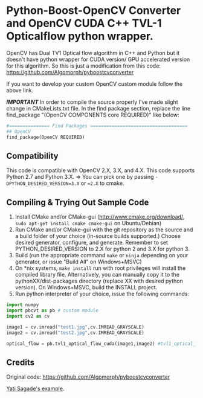 Python-Boost-OpenCV Converter and OpenCV CUDA C++ TVL-1 Opticalflow python wrapper.
==================

OpenCV has Dual TV1 Optical flow algorithm in C++ and Python but it doesn't have python wrapper for CUDA version/ GPU accelerated version for this algorithm. So this is just a modification from this code:
https://github.com/Algomorph/pyboostcvconverter

If you want to develop your custom OpenCV custom module follow the above link.

***IMPORTANT***
In order to compile the source properly I've made slight change in CMakeLists.txt file. In the find package section, replace the line find_package "(OpenCV COMPONENTS core REQUIRED)" like below: 

```python
#=============== Find Packages ====================================
## OpenCV
find_package(OpenCV REQUIRED)


```


Compatibility
-----------------
This code is compatible with OpenCV 2.X, 3.X, and 4.X.
This code supports Python 2.7 and Python 3.X. => You can pick one by passing `-DPYTHON_DESIRED_VERSION=3.X` or `=2.X` to cmake.

Compiling & Trying Out Sample Code
----------------------
1. Install CMake and/or CMake-gui (http://www.cmake.org/download/, ```sudo apt-get install cmake cmake-gui``` on Ubuntu/Debian)
2. Run CMake and/or CMake-gui with the git repository as the source and a build folder of your choice (in-source builds supported.) Choose desired generator, configure, and generate. Remember to set PYTHON_DESIRED_VERSION to 2.X for python 2 and 3.X for python 3.
3. Build (run the appropriate command ```make``` or ```ninja``` depending on your generator, or issue "Build All" on Windows+MSVC)
4. On *nix systems, ```make install``` run with root privileges will install the compiled library file. Alternatively, you can manually copy it to the pythonXX/dist-packages directory (replace XX with desired python version). On Windows+MSVC, build the INSTALL project.
5. Run python interpreter of your choice, issue the following commands:
```python
import numpy
import pbcvt as pb # custom module
import cv2 as cv 

image1 = cv.imread("test1.jpg",cv.IMREAD_GRAYSCALE)
image2 = cv.imread("test2.jpg",cv.IMREAD_GRAYSCALE)

optical_flow = pb.tvl1_optical_flow_cuda(image1,image2) #tvl1_optical_flow_cuda() python wrapper for OpenCV C++ Dual TVL1 optical flow algorithm with CUDA support. 

```
    
Credits
----------------
Original code: https://github.com/Algomorph/pyboostcvconverter

[Yati Sagade's example](https://github.com/yati-sagade/blog-content/blob/master/content/numpy-boost-python-opencv.rst).
